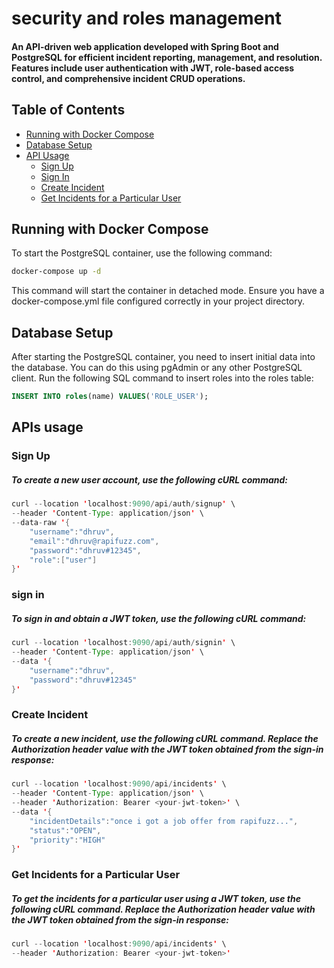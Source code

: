 # security and roles management 

#### An API-driven web application developed with Spring Boot and PostgreSQL for efficient incident reporting, management, and resolution. Features include user authentication with JWT, role-based access control, and comprehensive incident CRUD operations.
## Table of Contents

- [Running with Docker Compose](#running-with-docker-compose)
- [Database Setup](#database-setup)
- [API Usage](#api-usage)
    - [Sign Up](#sign-up)
    - [Sign In](#sign-in)
    - [Create Incident](#create-incident)
    - [Get Incidents for a Particular User](#get-incidents-for-a-particular-user)

## Running with Docker Compose

To start the PostgreSQL container, use the following command:

```sh
docker-compose up -d
```

This command will start the container in detached mode.
Ensure you have a docker-compose.yml file configured correctly in your project directory.

## Database Setup

After starting the PostgreSQL container, you need to insert initial data into the database. You can do this using pgAdmin or any other PostgreSQL client.
Run the following SQL command to insert roles into the roles table:

```sql
INSERT INTO roles(name) VALUES('ROLE_USER');
```

## APIs usage

### Sign Up
##### To create a new user account, use the following cURL command:

```java
curl --location 'localhost:9090/api/auth/signup' \
--header 'Content-Type: application/json' \
--data-raw '{
    "username":"dhruv",
    "email":"dhruv@rapifuzz.com",
    "password":"dhruv#12345",
    "role":["user"]
}'
```

### sign in
##### To sign in and obtain a JWT token, use the following cURL command:



```java
curl --location 'localhost:9090/api/auth/signin' \
--header 'Content-Type: application/json' \
--data '{
    "username":"dhruv",
    "password":"dhruv#12345"
}'
```
### Create Incident
##### To create a new incident, use the following cURL command. Replace the Authorization header value with the JWT token obtained from the sign-in response:
```java
curl --location 'localhost:9090/api/incidents' \
--header 'Content-Type: application/json' \
--header 'Authorization: Bearer <your-jwt-token>' \
--data '{
    "incidentDetails":"once i got a job offer from rapifuzz...",
    "status":"OPEN",
    "priority":"HIGH"
}'
```

### Get Incidents for a Particular User
##### To get the incidents for a particular user using a JWT token, use the following cURL command. Replace the Authorization header value with the JWT token obtained from the sign-in response:
```java
curl --location 'localhost:9090/api/incidents' \
--header 'Authorization: Bearer <your-jwt-token>'
```


